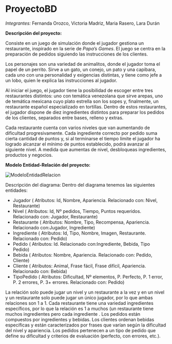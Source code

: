 # ProyectoBD
*Integrantes:* Fernanda Orozco, Victoria Madriz, Maria Rasero, Lara Durán
  
**Descripción del proyecto:**

Consiste en un juego de simulación donde el jugador gestiona un restaurante, inspirado en la serie de *Papa’s Games*. El juego se centra en la preparación de pedidos siguiendo las instrucciones de los clientes. 

Los personajes son una variedad de animalitos, donde el jugador toma el papel de un perrito. Sirve a un gato, un conejo, un pato y una capibara, cada uno con una personalidad y exigencias distintas, y tiene como jefe a un lobo, quien le explica las instrucciones al jugador. 

Al iniciar el juego, el jugador tiene la  posibilidad de escoger entre tres restaurantes distintos: uno con temática venezolana que sirve arepas, uno de temática mexicana cuyo plato estrella son los sopes y, finalmente, un restaurante español especializado en tortillas. Dentro de estos restaurantes, el jugador dispone de diez ingredientes distintos para preparar los pedidos de los clientes, separados entre bases, relleno y extras.

Cada restaurante cuenta con varios niveles que van aumentando de dificultad progresivamente. Cada ingrediente correcto por pedido suma cierta cantidad de puntos y, si al terminarse el tiempo límite el jugador ha logrado alcanzar el mínimo de puntos establecido, podrá avanzar al siguiente nivel. A medida que aumentas de nivel, desbloqueas ingredientes, productos y negocios.  

**Modelo Entidad-Relación del proyecto:**

![ModeloEntidadRelacion](https://github.com/user-attachments/assets/7525a12a-b58b-4dff-8005-76c730b6c465)

Descripción del diagrama:
Dentro del diagrama tenemos las siguientes entidades:
- Jugador (
Atributos: Id, Nombre, Apariencia.
Relacionado con: Nivel, Restaurante)
- Nivel (
Atributos: Id, Nº pedidos, Tiempo, Puntos requeridos.
Relacionado con: Jugador, Restaurante)
- Restaurante (
Atributos: Nombre, Tipo, Recompensa, Apariencia.
Relacionado con:Jugador, Ingrediente)
- Ingrediente (
Atributos: Id, Tipo, Nombre, Imagen, Restaurante.
Relacionado con: Pedido)
- Pedido (
Atributos: Id.
Relacionado con:Ingrediente, Bebida, Tipo Pedido)
- Bebida (
Atributos: Nombre, Apariencia.
Relacionado con: Pedido, Cliente)
- Cliente (
Atributos: Animal, Frase fácil, Frase difícil, Apariencia.
Relacionado con: Bebida)
- TipoPedido (
Atributos: Dificultad, Nº elementos, P. Perfecto, P. 1 error, P. 2 errores, P. 3+ errores.
Relacionado con: Pedido)

La relación solo puede jugar un nivel y un restaurante a la vez y en un nivel y un restaurante solo puede jugar un único jugador, por lo que ambas relaciones son 1 a 1. Cada restaurante tiene una variedad ingredientes específicos, por lo que la relación es 1 a muchos (un restaurante tiene muchos ingredientes pero cada ingrediente . Los pedidos están compuestos por ingredientes y bebidas. Los clientes ordenan bebidas específicas y están caracterizados por frases que varían según la dificultad del nivel y apariencia. Los pedidos pertenecen a un tipo de pedido que define su dificultad y criterios de evaluación (perfecto, con errores, etc.).

